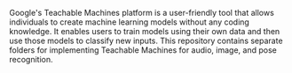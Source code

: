 Google's Teachable Machines platform is a user-friendly tool that allows individuals to create machine learning models without any coding knowledge. It enables users to train models using their own data and then use those models to classify new inputs. This repository contains separate folders for implementing Teachable Machines for audio, image, and pose recognition.